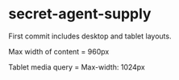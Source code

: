 # secret-agent-supply

First commit includes desktop and tablet layouts.

Max width of content = 960px

Tablet media query = Max-width: 1024px
